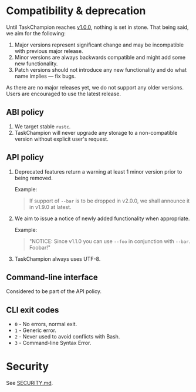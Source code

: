 # Compatibility & deprecation

Until TaskChampion reaches [v1.0.0](https://github.com/taskchampion/taskchampion/milestone/7), nothing is set in stone. That being said, we aim for the following:

1. Major versions represent significant change and may be incompatible with previous major release.
2. Minor versions are always backwards compatible and might add some new functionality.
3. Patch versions should not introduce any new functionality and do what name implies &mdash; fix bugs.

As there are no major releases yet, we do not support any older versions. Users are encouraged to use the latest release.

## ABI policy

1. We target stable `rustc`.
2. TaskChampion will never upgrade any storage to a non-compatible version without explicit user's request.

## API policy

1. Deprecated features return a warning at least 1 minor version prior to being removed.

    Example:

    > If support of `--bar` is to be dropped in v2.0.0, we shall announce it in v1.9.0 at latest.

2. We aim to issue a notice of newly added functionality when appropriate.

    Example:

    > "NOTICE: Since v1.1.0 you can use `--foo` in conjunction with `--bar`. Foobar!"

3. TaskChampion always uses UTF-8.

## Command-line interface

Considered to be part of the API policy.

## CLI exit codes

- `0` - No errors, normal exit.
- `1` - Generic error.
- `2` - Never used to avoid conflicts with Bash.
- `3` - Command-line Syntax Error.

# Security

See [SECURITY.md](./SECURITY.md).
